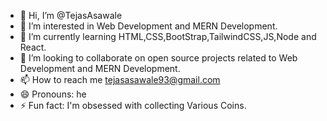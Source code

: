 - 👋 Hi, I’m @TejasAsawale
- 👀 I’m interested in Web Development and MERN Development.
- 🌱 I’m currently learning HTML,CSS,BootStrap,TailwindCSS,JS,Node and React.
- 💞️ I’m looking to collaborate on open source projects related to Web Development and MERN Development.
- 📫 How to reach me tejasasawale93@gmail.com
- 😄 Pronouns: he
- ⚡ Fun fact: I'm obsessed with collecting Various Coins.

<!---
TejasAsawale/TejasAsawale is a ✨ special ✨ repository because its `README.md` (this file) appears on your GitHub profile.
You can click the Preview link to take a look at your changes.
--->
